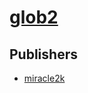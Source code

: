 # [glob2](https://pypi.org/project/glob2)



## Publishers
- [miracle2k](https://pypi.org/user/miracle2k)

